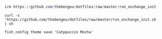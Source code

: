 ```powershell
irm https://github.com/thebengeu/dotfiles/raw/master/run_onchange_init-admin.ps1 | iex
```

```console
curl -s 'https://github.com/thebengeu/dotfiles/raw/master/run_onchange_init.sh' | sh
```

```console
fish_config theme save 'Catppuccin Mocha'
```
